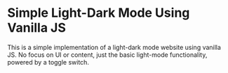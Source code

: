 # Simple Light-Dark Mode Using Vanilla JS
This is a simple implementation of a light-dark mode website using vanilla JS. No focus on UI or content, just the basic light-mode functionality, powered by a toggle switch.
